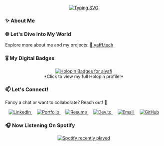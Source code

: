 <div align="center">

[![Typing SVG](https://readme-typing-svg.herokuapp.com?font=Fira+Code&size=24&pause=1000&color=927FBF&center=true&vCenter=true&random=true&width=435&lines=Hello+%F0%9F%91%8B;Hola+%F0%9F%91%8B;Bonjour+%F0%9F%91%8B;%E3%81%93%E3%82%93%E3%81%AB%E3%81%A1%E3%81%AF+%F0%9F%91%8B;%E4%BD%A0%E5%A5%BD+%F0%9F%91%8B;%E0%A4%A8%E0%A4%B4%E0%A4%AE%E0%A4%B8%E0%A5%8D%E0%A4%A4%E0%A5%87+%F0%9F%91%8B;%D9%85%D8%B1%D8%AD%D8%A8%D8%A7+%F0%9F%91%8B;Ciao+%F0%9F%91%8B;%D0%9F%D1%80%D0%B8%D0%B2%E0%B5%87%D1%82+%F0%9F%91%8B)](https://git.io/typing-svg)

</div>

### ✨ About Me


### 🌐 Let's Dive Into My World
Explore more about me and my projects:
<a href="https://yafff.tech/" target="_blank">🔗 yafff.tech</a>

### 🎖️ My Digital Badges
<div align="center">
  <a href="https://holopin.io/@aiyafi" target="_blank">
    <img src="https://holopin.me/aiyafi" alt="Holopin Badges for aiyafi"/>
  </a>
  <br/>
  *Click to view my full Holopin profile!*
</div>

### 📫 Let's Connect!
Fancy a chat or want to collaborate? Reach out! 💌
<p align="center">
  <a href="https://linkedin.com/in/ai-yafi/" target="_blank" style="margin: 0 8px;">
    <img src="https://img.shields.io/badge/LinkedIn-%230077B5.svg?&style=for-the-badge&logo=linkedin&logoColor=white" alt="LinkedIn"/>
  </a>
  <a href="https://yafff.tech/" target="_blank" style="margin: 0 8px;">
    <img src="https://img.shields.io/badge/Portfolio-%23927FBF.svg?&style=for-the-badge&logo=BookStack&logoColor=white" alt="Portfolio"/> </a>
  <a href="https://cv.yafff.tech/" target="_blank" style="margin: 0 8px;">
    <img src="https://img.shields.io/badge/Resume-%23927FBF.svg?&style=for-the-badge&logo=ReadMe&logoColor=white" alt="Resume"/>
  </a>
  <a href="https://dev.to/aiyafi" target="_blank" style="margin: 0 8px;">
    <img src="https://img.shields.io/badge/dev.to-%230A0A0A.svg?&style=for-the-badge&logo=dev.to&logoColor=white" alt="Dev.to"/>
  </a>
  <a href="mailto:hello@yafff.tech" target="_blank" style="margin: 0 8px;">
    <img src="https://img.shields.io/badge/Email-D14836?style=for-the-badge&logo=gmail&logoColor=white" alt="Email"/>
  </a>
  <a href="https://github.com/aiyafi" target="_blank" style="margin: 0 8px;">
    <img src="https://img.shields.io/badge/GitHub-%23121011.svg?&style=for-the-badge&logo=github&logoColor=white" alt="GitHub"/>
  </a>
</p>

### 🎧 Now Listening On Spotify
<div align="center">
  <a href="https://open.spotify.com/user/6i9534d09psglt5ivla157gt4" target="_blank">
    <img src="https://spotify-recently-played-readme.vercel.app/api?user=6i9534d09psglt5ivla157gt4&unique=1" alt="Spotify recently played"/>
  </a>
</div>


<!--
**aiyafi/aiyafi** is a ✨ _special_ ✨ repository because its `README.md` (this file) appears on your GitHub profile.

Here are some ideas to get you started:

- 🔭 I’m currently working on ...
- 🌱 I’m currently learning ...
- 👯 I’m looking to collaborate on ...
- 🤔 I’m looking for help with ...
- 💬 Ask me about ...
- 📫 How to reach me: ...
- 😄 Pronouns: ...
- ⚡ Fun fact: ...
-->
